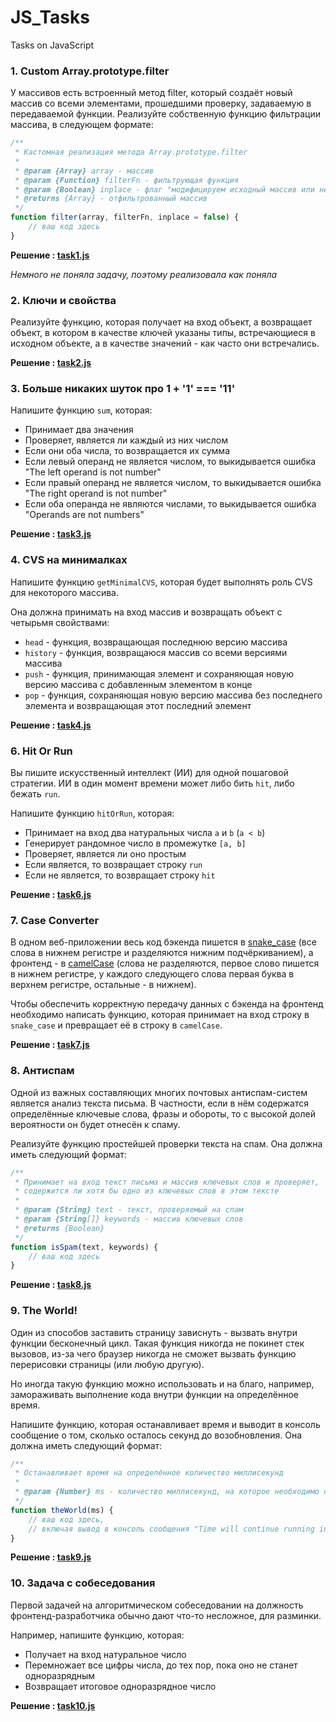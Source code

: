 # JS_Tasks

Tasks on JavaScript

### 1. Custom Array.prototype.filter
   
У массивов есть встроенный метод filter, который создаёт новый массив со всеми элементами, прошедшими проверку, задаваемую в передаваемой функции.
Реализуйте собственную функцию фильтрации массива, в следующем формате:
```js
/**
 * Кастомная реализация метода Array.prototype.filter
 * 
 * @param {Array} array - массив
 * @param {Function} filterFn - фильтрующая функция
 * @param {Boolean} inplace - флаг "модифицируем исходный массив или нет"
 * @returns {Array} - отфильтрованный массив
 */
function filter(array, filterFn, inplace = false) {
    // ваш код здесь
}
```
**Решение : [task1.js](https://github.com/meremuta/JS_Tasks/blob/main/task1.js)**

*Немного не поняла задачу, поэтому реализовала как поняла*

### 2. Ключи и свойства

Реализуйте функцию, которая получает на вход объект, а возвращает объект, в котором в качестве ключей указаны типы, встречающиеся в исходном объекте, а в качестве значений - как часто они встречались.

**Решение : [task2.js](https://github.com/meremuta/JS_Tasks/blob/main/task2.js)**


### 3. Больше никаких шуток про 1 + '1' === '11'

Напишите функцию `sum`, которая:

- Принимает два значения
- Проверяет, является ли каждый из них числом
- Если они оба числа, то возвращается их сумма
- Если левый операнд не является числом, то выкидывается ошибка "The left operand is not number"
- Если правый операнд не является числом, то выкидывается ошибка "The right operand is not number"
- Если оба операнда не являются числами, то выкидывается ошибка "Operands are not numbers"

**Решение : [task3.js](https://github.com/meremuta/JS_Tasks/blob/main/task3.js)**

### 4. CVS на минималках

Напишите функцию `getMinimalCVS`, которая будет выполнять роль CVS для некоторого массива.

Она должна принимать на вход массив и возвращать объект с четырьмя свойствами:

- `head` - функция, возвращающая последнюю версию массива
- `history` - функция, возвращаюся массив со всеми версиями массива
- `push` - функция, принимающая элемент и сохраняющая новую версию массива с добавленным элементом в конце
- `pop` - функция, сохраняющая новую версию массива без последнего элемента и возвращающая этот последний элемент

**Решение : [task4.js](https://github.com/meremuta/JS_Tasks/blob/main/task4.js)**

### 6. Hit Or Run

Вы пишите искусственный интеллект (ИИ) для одной пошаговой стратегии. 
ИИ в один момент времени может либо бить `hit`, либо бежать `run`.

Напишите функцию `hitOrRun`, которая:
* Принимает на вход два натуральных числа `a` и `b` (`a < b`)
* Генерирует рандомное число в промежутке `[a, b]`
* Проверяет, является ли оно простым
* Если является, то возвращает строку `run`
* Если не является, то возвращает строку `hit`

**Решение : [task6.js](https://github.com/meremuta/JS_Tasks/blob/main/task6.js)**

### 7. Case Converter

В одном веб-приложении весь код бэкенда пишется в [snake_case](https://developer.mozilla.org/en-US/docs/Glossary/Snake_case) (все слова в нижнем регистре и разделяются нижним подчёркиванием), а фронтенд - в [camelCase](https://developer.mozilla.org/en-US/docs/Glossary/Camel_case) (слова не разделяются, первое слово пишется в нижнем регистре, у каждого следующего слова первая буква в верхнем регистре, остальные - в нижнем).

Чтобы обеспечить корректную передачу данных с бэкенда на фронтенд необходимо написать функцию, которая принимает на вход строку в `snake_case` и превращает её в строку в `camelCase`.

**Решение : [task7.js](https://github.com/meremuta/JS_Tasks/blob/main/task7.js)**

### 8. Антиспам

Одной из важных составляющих многих почтовых антиспам-систем является анализ текста письма.
В частности, если в нём содержатся определённые ключевые слова, фразы и обороты, то с высокой долей вероятности он будет отнесён к спаму.

Реализуйте функцию простейшей проверки текста на спам. Она должна иметь следующий формат:

```js
/**
 * Принимает на вход текст письма и массив ключевых слов и проверяет,
 * содержится ли хотя бы одно из ключевых слов в этом тексте
 * 
 * @param {String} text - текст, проверяемый на спам
 * @param {String[]} keywords - массив ключевых слов
 * @returns {Boolean}
 */
function isSpam(text, keywords) {
    // ваш код здесь
}
```

**Решение : [task8.js](https://github.com/meremuta/JS_Tasks/blob/main/task8.js)**

### 9. The World!

Один из способов заставить страницу зависнуть - вызвать внутри функции бесконечный цикл.
Такая функция никогда не покинет стек вызовов, из-за чего браузер никогда не сможет вызвать функцию перерисовки страницы (или любую другую).

Но иногда такую функцию можно использовать и на благо, например, замораживать выполнение кода внутри функции на определённое время.

Напишите функцию, которая останавливает время и выводит в консоль сообщение о том, сколько осталось секунд до возобновления.
Она должна иметь следующий формат:

```js
/**
 * Останавливает время на определённое количество миллисекунд
 * 
 * @param {Number} ms - количество миллисекунд, на которое необходимо остановить время
 */
function theWorld(ms) {
    // ваш код здесь,
    // включая вывод в консоль сообщения "Time will continue running in <remaining_seconds_number>"
}
```

**Решение : [task9.js](https://github.com/meremuta/JS_Tasks/blob/main/task9.js)**

### 10. Задача с собеседования

Первой задачей на алгоритмическом собеседовании на должность фронтенд-разработчика обычно дают что-то несложное, для разминки.

Например, напишите функцию, которая:
* Получает на вход натуральное число
* Перемножает все цифры числа, до тех пор, пока оно не станет одноразрядным
* Возвращает итоговое одноразрядное число

**Решение : [task10.js](https://github.com/meremuta/JS_Tasks/blob/main/task10.js)**

